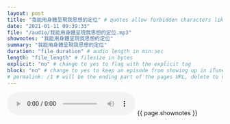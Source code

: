 ```yaml
---
layout: post
title: "我能用身體呈現我思想的定位" # quotes allow forbidden characters like the colon
date: "2021-01-11 09:39:33"
file: "/audio/我能用身體呈現我思想的定位.mp3"
shownotes: "我能用身體呈現我思想的定位"
summary: "我能用身體呈現我思想的定位"
duration: "file_duration" # audio length in min:sec
length: "file_length" # filesize in bytes
explicit: "no" # change to yes to flag with the explicit tag
block: "no" # change to yes to keep an episode from showing up in iTunes
# permalink: /1 # will be the ending part of the pages URL, delete to default to the title
---
```


<audio controls>
<source src="{{site.url}}{{site.baseurl}}{{ page.file }}" type="audio/x-mp3">
Your browser does not support the audio element.
</audio>
{{ page.shownotes }}
